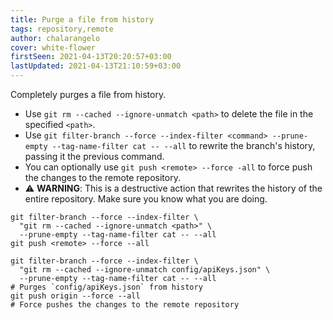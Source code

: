 ```yaml
---
title: Purge a file from history
tags: repository,remote
author: chalarangelo
cover: white-flower
firstSeen: 2021-04-13T20:20:57+03:00
lastUpdated: 2021-04-13T21:10:59+03:00
---
```


Completely purges a file from history.

- Use `git rm --cached --ignore-unmatch <path>` to delete the file in the specified `<path>`.
- Use `git filter-branch --force --index-filter <command> --prune-empty --tag-name-filter cat -- --all` to rewrite the branch's history, passing it the previous command.
- You can optionally use `git push <remote> --force -all` to force push the changes to the remote repository.
- ⚠️ **WARNING**: This is a destructive action that rewrites the history of the entire repository. Make sure you know what you are doing.

```shell
git filter-branch --force --index-filter \
  "git rm --cached --ignore-unmatch <path>" \
  --prune-empty --tag-name-filter cat -- --all
git push <remote> --force --all
```

```shell
git filter-branch --force --index-filter \
  "git rm --cached --ignore-unmatch config/apiKeys.json" \
  --prune-empty --tag-name-filter cat -- --all
# Purges `config/apiKeys.json` from history
git push origin --force --all
# Force pushes the changes to the remote repository
```
